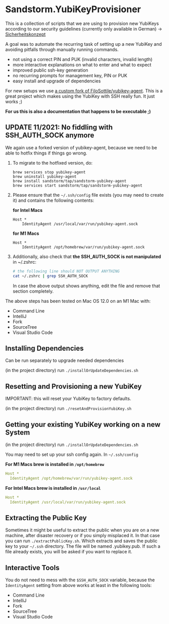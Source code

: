 # Sandstorm.YubiKeyProvisioner

This is a collection of scripts that we are using to provision new YubiKeys according
to our security guidelines (currently only available in German) -> [Sicherheitskonzept](https://sandstorm.de/de/datenschutz-und-datensicherheit/sicherheitskonzept.html)

A goal was to automate the recurring task of setting up a new YubiKey and avoiding pitfalls
through manually running commands.

* not using a correct PIN and PUK (invalid characters, invalid length)
* more interactive explanations on what to enter and what to expect
* improved public ssh-key generation
* no recurring prompts for management key, PIN or PUK
* easy install and upgrade of dependencies

For new setups we use [a custom fork of FiloSottile/yubikey-agent](https://github.com/sandstorm/yubikey-agent).
This is a great project which makes using the YubiKey with SSH really fun. It just works ;)

**For us this is also a documentation that happens to be executable ;)**


## UPDATE 11/2021: No fiddling with SSH_AUTH_SOCK anymore

We again use a forked version of yubikey-agent, because we need to be able to hotfix things if things go wrong.

1. To migrate to the hotfixed version, do:

    ```
    brew services stop yubikey-agent
    brew uninstall yubikey-agent
    brew install sandstorm/tap/sandstorm-yubikey-agent
    brew services start sandstorm/tap/sandstorm-yubikey-agent
    ```


2. Please ensure that the `~/.ssh/config` file exists (you may need to create it) and contains the following contents:

    **for Intel Macs**

    ```
    Host *
        IdentityAgent /usr/local/var/run/yubikey-agent.sock
    ```

    **for M1 Macs**

    ```
    Host *
        IdentityAgent /opt/homebrew/var/run/yubikey-agent.sock
    ```

3. Additionally, also check that **the SSH_AUTH_SOCK is not manipulated** in ~/.zshrc:

    ```bash
    # the following line should NOT OUTPUT ANYTHING
    cat ~/.zshrc | grep SSH_AUTH_SOCK
    ```

    In case the above output shows anything, edit the file and remove that
    section completely.


The above steps has been tested on Mac OS 12.0 on an M1 Mac with:

- Command Line
- IntelliJ
- Fork
- SourceTree
- Visual Studio Code

## Installing Dependencies

Can be run separately to upgrade needed dependencies  

(in the project directory) run `./installOrUpdateDependencies.sh`

## Resetting and Provisioning a new YubiKey

IMPORTANT: this will reset your YubiKey to factory defaults.

(in the project directory) run `./resetAndProvisionYubiKey.sh`

## Getting your existing YubiKey working on a new System

(in the project directory) run `./installOrUpdateDependencies.sh`

You may need to set up your ssh config again. In `~/.ssh/config`

**For M1 Macs brew is installed in `/opt/homebrew`**

```yaml
Host *
  IdentityAgent /opt/homebrew/var/run/yubikey-agent.sock 
```

**For Intel Macs brew is installed in `/usr/local`**

```yaml
Host *
  IdentityAgent /usr/local/var/run/yubikey-agent.sock 
```

## Extracting the Public Key

Sometimes it might be useful to extract the public when you are on a new machine, after disaster recovery or if you
simply misplaced it.
In that case you can run `./extractPublicKey.sh`. Which extracts and saves the public key to your `~/.ssh` directory.
The file will be named <yourUserName>.yubikey.pub. If such a file already exists, you will be asked if you want to
replace it.


## Interactive Tools

You do not need to mess with the `$SSH_AUTH_SOCK` variable, because the `IdentityAgent` setting from above
works at least in the following tools:

- Command Line
- IntelliJ
- Fork
- SourceTree
- Visual Studio Code
